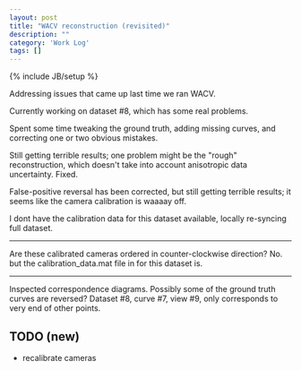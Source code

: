 ```yaml
---
layout: post
title: "WACV reconstruction (revisited)"
description: ""
category: 'Work Log'
tags: []
---
```

{% include JB/setup %}

Addressing issues that came up last time we ran WACV.  

Currently working on dataset #8, which has some real problems.

Spent some time tweaking the ground truth, adding missing curves, and correcting one or two obvious mistakes.

Still getting terrible results; one problem might be the "rough" reconstruction, which doesn't take into account anisotropic data uncertainty.  Fixed.

False-positive reversal has been corrected, but still getting terrible results; it seems like the camera calibration is waaaay off.  

I dont have the calibration data for this dataset available, locally re-syncing full dataset.

---

Are these calibrated cameras ordered in counter-clockwise direction? No.  but the calibration_data.mat file in for this dataset is.

---

Inspected correspondence diagrams.  Possibly some of the ground truth curves are reversed?  Dataset #8, curve #7, view #9, only corresponds to very end of other points.


TODO (new)
---------

* recalibrate cameras

